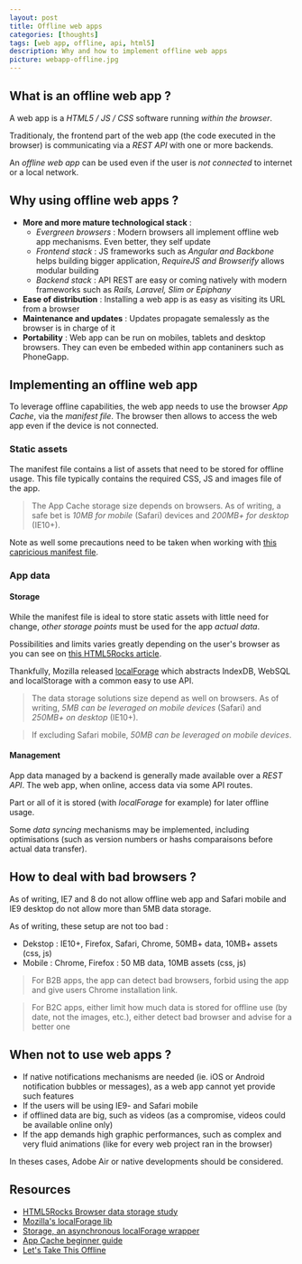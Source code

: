 ```yaml
---
layout: post
title: Offline web apps
categories: [thoughts]
tags: [web app, offline, api, html5]
description: Why and how to implement offline web apps
picture: webapp-offline.jpg
---
```


## What is an offline web app ?
A web app is a _HTML5 / JS / CSS_ software running _within the browser_.

Traditionaly, the frontend part of the web app (the code executed in the browser) is communicating via a _REST API_ with one or more backends.

An _offline web app_ can be used even if the user is _not connected_ to internet or a local network.

## Why using offline web apps ?
- **More and more mature technological stack** : 
    - *Evergreen browsers* : Modern browsers all implement offline web app mechanisms. Even better, they self update 
    - *Frontend stack* : JS frameworks such as _Angular and Backbone_ helps building bigger application, _RequireJS and Browserify_ allows modular building
    - *Backend stack* : API REST are easy or coming natively with modern frameworks such as _Rails, Laravel, Slim or Epiphany_
- **Ease of distribution** : Installing a web app is as easy as visiting its URL from a browser
- **Maintenance and updates** : Updates propagate semalessly as the browser is in charge of it
- **Portability** : Web app can be run on mobiles, tablets and desktop browsers. They can even be embeded within app contaniners such as PhoneGapp.

## Implementing an offline web app
To leverage offline capabilities, the web app needs to use the browser _App Cache_, via the _manifest file_.
The browser then allows to access the web app even if the device is not connected.

### Static assets
The manifest file contains a list of assets that need to be stored for offline usage.
This file typically contains the required CSS, JS and images file of the app.

> The App Cache storage size depends on browsers. As of writing, a safe bet is _10MB for mobile_ (Safari) devices and _200MB+ for desktop_ (IE10+).

Note as well some precautions need to be taken when working with [this capricious manifest file](http://alistapart.com/article/application-cache-is-a-douchebag).

### App data

#### Storage
While the manifest file is ideal to store static assets with little need for change, _other storage points_ must be used for the app _actual data_.

Possibilities and limits varies greatly depending on the user's browser as you can see on [this HTML5Rocks article](http://www.html5rocks.com/en/tutorials/offline/quota-research/?redirect_from_locale).

Thankfully, Mozilla released [localForage](https://github.com/mozilla/localForage) which abstracts IndexDB, WebSQL and localStorage with a common easy to use API.

> The data storage solutions size depend as well on browsers. As of writing, _5MB can be leveraged on mobile devices_ (Safari) and _250MB+ on desktop_ (IE10+).

> If excluding Safari mobile, _50MB can be leveraged on mobile devices_.

#### Management
App data managed by a backend is generally made available over a _REST API_. The web app, when online, access data via some API routes. 

Part or all of it is stored (with _localForage_ for example) for later offline usage.

Some _data syncing_ mechanisms may be implemented, including optimisations (such as version numbers or hashs comparaisons before actual data transfer).

## How to deal with bad browsers ?
As of writing, IE7 and 8 do not allow offline web app and Safari mobile and IE9 desktop do not allow more than 5MB data storage.

As of writing, these setup are not too bad : 

- Dekstop : IE10+, Firefox, Safari, Chrome, 50MB+ data, 10MB+ assets (css, js)
- Mobile : Chrome, Firefox : 50 MB data, 10MB assets (css, js)

> For B2B apps, the app can detect bad browsers, forbid using the app and give users Chrome installation link.

<!-- tsk -->

> For B2C apps, either limit how much data is stored for offline use (by date, not the images, etc.), either detect bad browser and advise for a better one

## When not to use web apps ?
- If native notifications mechanisms are needed (ie. iOS or Android notification bubbles or messages), as a web app cannot yet provide such features
- If the users will be using IE9- and Safari mobile
- if offlined data are big, such as videos (as a compromise, videos could be available online only)
- If the app demands high graphic performances, such as complex and very fluid animations (like for every web project ran in the browser)
 
In theses cases, Adobe Air or native developments should be considered.

## Resources
- [HTML5Rocks Browser data storage study](http://www.html5rocks.com/en/tutorials/offline/quota-research/?redirect_from_locale=fr)
- [Mozilla's localForage lib](https://github.com/mozilla/localForage)
- [Storage, an asynchronous localForage wrapper](https://github.com/alekseykulikov/storage)
- [App Cache beginner guide](http://www.html5rocks.com/en/tutorials/appcache/beginner/)
- [Let's Take This Offline](http://diveintohtml5.info/offline.html)